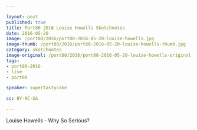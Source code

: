 ```yaml
---

layout: post
published: true
title: Port80 2016 Louise Howells Sketchnotes
date: 2016-05-20
image: /port80/2016/port80-2016-05-20-louise-howells.jpg
image-thumb: /port80/2016/port80-2016-05-20-louise-howells-thumb.jpg
category: sketchnotes
image-original: /port80/2016/port80-2016-05-20-louise-howells-original.jpg
tags:
- port80-2016
- live
- port80

speaker: supertastycake

cc: BY-NC-SA

---
```


Louise Howells - Why So Serious?
